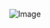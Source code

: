 <p align="center">
    <img src="http://lofrev.net/wp-content/photos/2017/01/Counter-Strike-Logo2.png" alt="Image" />
</p>
